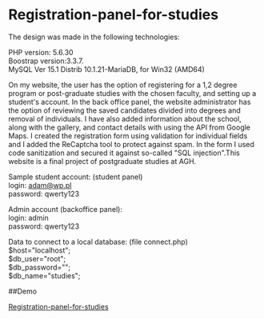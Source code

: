 # Registration-panel-for-studies

The design was made in the following technologies:</br>

PHP version: 5.6.30</br>
Boostrap version:3.3.7.</br>
MySQL Ver 15.1 Distrib 10.1.21-MariaDB, for Win32 (AMD64)</br>

On my website, the user has the option of registering for a 1,2 degree program or post-graduate studies with the chosen faculty, and setting up a student's account. In the back office panel, the website administrator has the option of reviewing the saved  candidates divided into degrees and removal of individuals. I have also added information about the school, along with the gallery, and contact details with using the API from Google Maps. I created the registration form using validation for individual fields and I added the ReCaptcha tool to protect against spam. In the form I used code sanitization and secured it against so-called "SQL injection".This website is a final project of postgraduate studies at AGH.</br>

Sample student account: (student panel)</br>
login: adam@wp.pl</br>
password: qwerty123</br>

Admin account (backoffice panel):</br>
login: admin</br>
password: qwerty123</br>

Data to connect to a local database: (file connect.php)</br>
$host="localhost";</br>
$db_user="root";</br>
$db_password="";</br>
$db_name="studies";</br>

##Demo

[Registration-panel-for-studies](https://www.dominikblak.stronazen.pl/projects/agh/)

